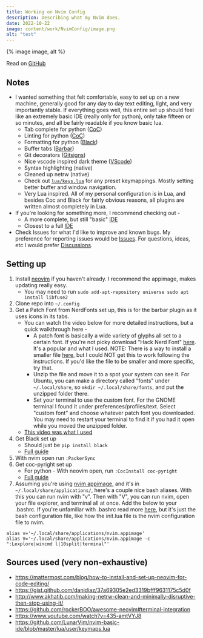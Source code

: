 ```yaml
---
title: Working on Nvim Config
description: Describing what my Nvim does.
date: 2022-10-22
image: content/work/NvimConfig/image.png
alt: "test"
---
```


<div class="image-container">
  {% image image, alt %}
</div>

Read on [GitHub](https://github.com/ZaneBartlett1/nvim)

## Notes

* I wanted something that felt comfortable, easy to set up on a new machine, generally good for any day to day text editing, light, and very importantly stable. If everything goes well, this entire set up should feel like an extremely basic IDE (really only for python), only take fifteen or so minutes, and all be fairly readable if you know basic lua.
   * Tab complete for python ([CoC](https://github.com/neoclide/coc.nvim))
   * Linting for python ([CoC](https://github.com/neoclide/coc.nvim))
   * Formatting for python ([Black](https://github.com/psf/black))
   * Buffer tabs ([Barbar](https://github.com/romgrk/barbar.nvim))
   * Git decorators ([Gitsigns](https://github.com/lewis6991/gitsigns.nvim))
   * Nice vscode inspired dark theme ([VScode](https://github.com/Mofiqul/vscode.nvim))
   * Syntax highlighting (native)
   * Cleaned up netrw (native)
   * Check out [```lua/keys.lua```](https://github.com/ZaneBartlett1/nvim/blob/main/lua/keys.lua) for any preset keymappings. Mostly setting better buffer and window navigation. 
   * Very Lua inspired. All of my personal configuration is in Lua, and besides Coc and Black for fairly obvious reasons, all plugins are written almost completely in Lua.
 * If you're looking for something more, I recommend checking out -
    * A more complete, but still "basic" [IDE](https://github.com/LunarVim/nvim-basic-ide)
    * Closest to a full [IDE](https://github.com/LunarVim/LunarVim)
* Check Issues for what I'd like to improve and known bugs. My preference for reporting issues would be [Issues](https://github.com/ZaneBartlett1/nvim/issues). For questions, ideas, etc I would prefer [Discussions](https://github.com/ZaneBartlett1/nvim/discussions).


## Setting up

1. Install [neovim](https://github.com/neovim/neovim/releases/tag/stable) if you haven't already. I recommend the appimage, makes updating really easy.
    * You may need to run ```sudo add-apt-repository universe
sudo apt install libfuse2```
2. Clone repo into ```~/.config```
3. Get a Patch Font from NerdFonts set up, this is for the barbar plugin as it uses icons in its tabs.
    * You can watch the video below for more detailed instructions, but a quick walkthrough here -
      * A patch font is basically a wide variety of glyphs all set to a certain font. If you're not picky download "Hack Nerd Font" [here](https://www.nerdfonts.com/font-downloads). It's a popular and what I used. NOTE: There is a way to install a smaller file [here](https://github.com/ryanoasis/nerd-fonts#patched-fonts), but I could NOT get this to work following the instructions. If you'd like the file to be smaller and more specific, try that.
      * Unzip the file and move it to a spot your system can see it. For Ubuntu, you can make a directory called "fonts" under ```~/.local/share```, so ```mkdir ~/.local/share/fonts```, and put the unzipped folder there.
      * Set your terminal to use the custom font. For the GNOME terminal I found it under preferences/profiles/text. Select "custom font" and choose whatever patch font you downloaded. You may need to restart your terminal to find it if you had it open while you moved the unzipped folder.
    * [This video was what I used](https://www.youtube.com/watch?v=fR4ThXzhQYI)
4. Get Black set up
    * Should just be ```pip install black```
    * [Full guide](https://black.readthedocs.io/en/stable/getting_started.html)
5. With nvim open run  ```:PackerSync```
6. Get coc-pyright set up
    * For python - With neovim open, run ```:CocInstall coc-pyright```
    * [Full guide](https://github.com/fannheyward/coc-pyright)
7. Assuming you're using [nvim appimage,](https://github.com/neovim/neovim/releases) and it's in ```~/.local/share/applications/```, here's a couple nice bash aliases. With this you can run nvim with "v". Then with "V", you can run nvim, open your file explorer, and terminal all at once. Add the below to your .bashrc. If you're unfamiliar with .bashrc read more [here](https://www.digitalocean.com/community/tutorials/bashrc-file-in-linux), but it's just the bash configuration file, like how the init.lua file is the nvim configuration file to nvim.
```
alias v='~/.local/share/applications/nvim.appimage'
alias V='~/.local/share/applications/nvim.appimage -c ":Lexplore|wincmd l|10split|terminal"'
```


## Sources used (very non-exhaustive)
* https://mattermost.com/blog/how-to-install-and-set-up-neovim-for-code-editing/
* https://gist.github.com/danidiaz/37a69305e2ed3319bfff9631175c5d0f
* http://www.akhatib.com/making-netrw-clean-and-minimally-disruptive-then-stop-using-it/
* https://github.com/rockerBOO/awesome-neovim#terminal-integration
* https://www.youtube.com/watch?v=435-amtVYJ8
* https://github.com/LunarVim/nvim-basic-ide/blob/master/lua/user/keymaps.lua
